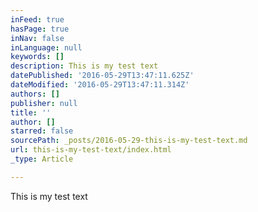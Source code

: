 ```yaml
---
inFeed: true
hasPage: true
inNav: false
inLanguage: null
keywords: []
description: This is my test text
datePublished: '2016-05-29T13:47:11.625Z'
dateModified: '2016-05-29T13:47:11.314Z'
authors: []
publisher: null
title: ''
author: []
starred: false
sourcePath: _posts/2016-05-29-this-is-my-test-text.md
url: this-is-my-test-text/index.html
_type: Article

---
```

This is my test text